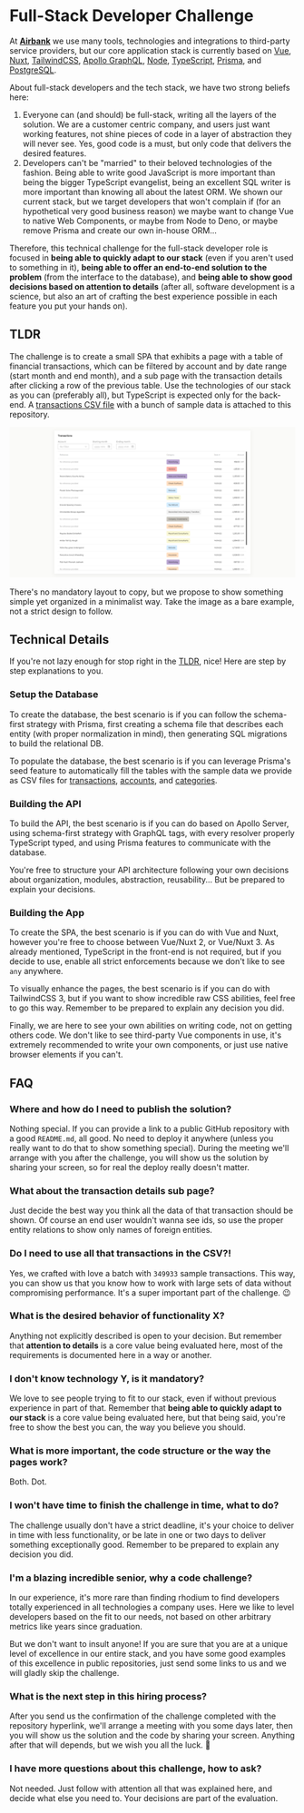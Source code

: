 # Full-Stack Developer Challenge

At **[Airbank](https://joinairbank.com/)** we use many tools, technologies and integrations to third-party service providers, but our core application stack is currently based on [Vue](https://vuejs.org/), [Nuxt](https://nuxtjs.org/), [TailwindCSS](https://tailwindcss.com/), [Apollo GraphQL](https://www.apollographql.com/), [Node](https://nodejs.org/), [TypeScript](https://www.typescriptlang.org/), [Prisma](https://www.prisma.io/), and [PostgreSQL](https://www.postgresql.org/).

About full-stack developers and the tech stack, we have two strong beliefs here:
1. Everyone can (and should) be full-stack, writing all the layers of the solution. We are a customer centric company, and users just want working features, not shine pieces of code in a layer of abstraction they will never see. Yes, good code is a must, but only code that delivers the desired features.
2. Developers can't be "married" to their beloved technologies of the fashion. Being able to write good JavaScript is more important than being the bigger TypeScript evangelist, being an excellent SQL writer is more important than knowing all about the latest ORM. We shown our current stack, but we target developers that won't complain if (for an hypothetical very good business reason) we maybe want to change Vue to native Web Components, or maybe from Node to Deno, or maybe remove Prisma and create our own in-house ORM...

Therefore, this technical challenge for the full-stack developer role is focused in **being able to quickly adapt to our stack** (even if you aren't used to something in it), **being able to offer an end-to-end solution to the problem** (from the interface to the database), and **being able to show good decisions based on attention to details** (after all, software development is a science, but also an art of crafting the best experience possible in each feature you put your hands on).

## TLDR

The challenge is to create a small SPA that exhibits a page with a table of financial transactions, which can be filtered by account and by date range (start month and end month), and a sub page with the transaction details after clicking a row of the previous table. Use the technologies of our stack as you can (preferably all), but TypeScript is expected only for the back-end. A [transactions CSV file](./data/transactions.csv) with a bunch of sample data is attached to this repository.

![Sample Layout for Transactions Page](./sample-layout.png)

There's no mandatory layout to copy, but we propose to show something simple yet organized in a minimalist way. Take the image as a bare example, not a strict design to follow.

## Technical Details

If you're not lazy enough for stop right in the [TLDR](#tldr), nice! Here are step by step explanations to you.

### Setup the Database

To create the database, the best scenario is if you can follow the schema-first strategy with Prisma, first creating a schema file that describes each entity (with proper normalization in mind), then generating SQL migrations to build the relational DB.

To populate the database, the best scenario is if you can leverage Prisma's seed feature to automatically fill the tables with the sample data we provide as CSV files for [transactions](./data/transactions.csv), [accounts](./data/accounts.csv), and [categories](./data/categories.csv).

### Building the API

To build the API, the best scenario is if you can do based on Apollo Server, using schema-first strategy with GraphQL tags, with every resolver properly TypeScript typed, and using Prisma features to communicate with the database.

You're free to structure your API architecture following your own decisions about organization, modules, abstraction, reusability... But be prepared to explain your decisions.

### Building the App

To create the SPA, the best scenario is if you can do with Vue and Nuxt, however you're free to choose between Vue/Nuxt 2, or Vue/Nuxt 3. As already mentioned, TypeScript in the front-end is not required, but if you decide to use, enable all strict enforcements because we don't like to see `any` anywhere.

To visually enhance the pages, the best scenario is if you can do with TailwindCSS 3, but if you want to show incredible raw CSS abilities, feel free to go this way. Remember to be prepared to explain any decision you did.

Finally, we are here to see your own abilities on writing code, not on getting others code. We don't like to see third-party Vue components in use, it's extremely recommended to write your own components, or just use native browser elements if you can't.

## FAQ

### Where and how do I need to publish the solution?

Nothing special. If you can provide a link to a public GitHub repository with a good `README.md`, all good. No need to deploy it anywhere (unless you really want to do that to show something special). During the meeting we'll arrange with you after the challenge, you will show us the solution by sharing your screen, so for real the deploy really doesn't matter.

### What about the transaction details sub page?

Just decide the best way you think all the data of that transaction should be shown. Of course an end user wouldn't wanna see ids, so use the proper entity relations to show only names of foreign entities.

### Do I need to use all that transactions in the CSV?!

Yes, we crafted with love a batch with `349933` sample transactions. This way, you can show us that you know how to work with large sets of data without compromising performance. It's a super important part of the challenge. 😉

### What is the desired behavior of functionality X?

Anything not explicitly described is open to your decision. But remember that **attention to details** is a core value being evaluated here, most of the requirements is documented here in a way or another.

### I don't know technology Y, is it mandatory?

We love to see people trying to fit to our stack, even if without previous experience in part of that. Remember that **being able to quickly adapt to our stack** is a core value being evaluated here, but that being said, you're free to show the best you can, the way you believe you should.

### What is more important, the code structure or the way the pages work?

Both. Dot.

### I won't have time to finish the challenge in time, what to do?

The challenge usually don't have a strict deadline, it's your choice to deliver in time with less functionality, or be late in one or two days to deliver something exceptionally good. Remember to be prepared to explain any decision you did.

### I'm a blazing incredible senior, why a code challenge?

In our experience, it's more rare than finding rhodium to find developers totally experienced in all technologies a company uses. Here we like to level developers based on the fit to our needs, not based on other arbitrary metrics like years since graduation.

But we don't want to insult anyone! If you are sure that you are at a unique level of excellence in our entire stack, and you have some good examples of this excellence in public repositories, just send some links to us and we will gladly skip the challenge.

### What is the next step in this hiring process?

After you send us the confirmation of the challenge completed with the repository hyperlink, we'll arrange a meeting with you some days later, then you will show us the solution and the code by sharing your screen. Anything after that will depends, but we wish you all the luck. 🙂

### I have more questions about this challenge, how to ask?

Not needed. Just follow with attention all that was explained here, and decide what else you need to. Your decisions are part of the evaluation.
